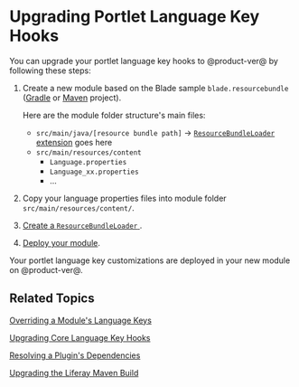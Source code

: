 # Upgrading Portlet Language Key Hooks [](id=upgrading-portlet-language-key-hooks)

You can upgrade your portlet language key hooks to @product-ver@ by following
these steps: 

1.  Create a new module based on the Blade sample `blade.resourcebundle` 
    ([Gradle](https://github.com/liferay/liferay-blade-samples/tree/master/gradle/blade.hook.resourcebundle)
    or [Maven](https://github.com/liferay/liferay-blade-samples/tree/master/maven/blade.hook.resourcebundle) project). 

    Here are the module folder structure's main files:

    -   `src/main/java/[resource bundle path]` &rarr; [`ResourceBundleLoader`
        extension](@platform-ref@/7.0-latest/javadocs/portal-kernel/) goes here
    -   `src/main/resources/content`
        - `Language.properties`
        - `Language_xx.properties`
        - ...

2.  Copy your language properties files into module
    folder `src/main/resources/content/`.

3.  [Create a `ResourceBundleLoader` ](/develop/tutorials/-/knowledge_base/7-0/overriding-language-keys#creating-a-resource-bundle). 

4.  [Deploy your module](/develop/tutorials/-/knowledge_base/7-0/starting-module-development#building-and-deploying-a-module). 

Your portlet language key customizations are deployed in your new module on
@product-ver@. 

## Related Topics [](id=related-topics)

[Overriding a Module's Language Keys](/develop/tutorials/-/knowledge_base/7-0/overriding-language-keys#creating-a-resource-bundle)

[Upgrading Core Language Key Hooks](/develop/tutorials/-/knowledge_base/7-0/upgrading-core-language-key-hooks)

[Resolving a Plugin's Dependencies](/develop/tutorials/-/knowledge_base/7-0/resolving-a-plugins-dependencies)

[Upgrading the Liferay Maven Build](/develop/tutorials/-/knowledge_base/7-0/upgrading-the-liferay-maven-build)
